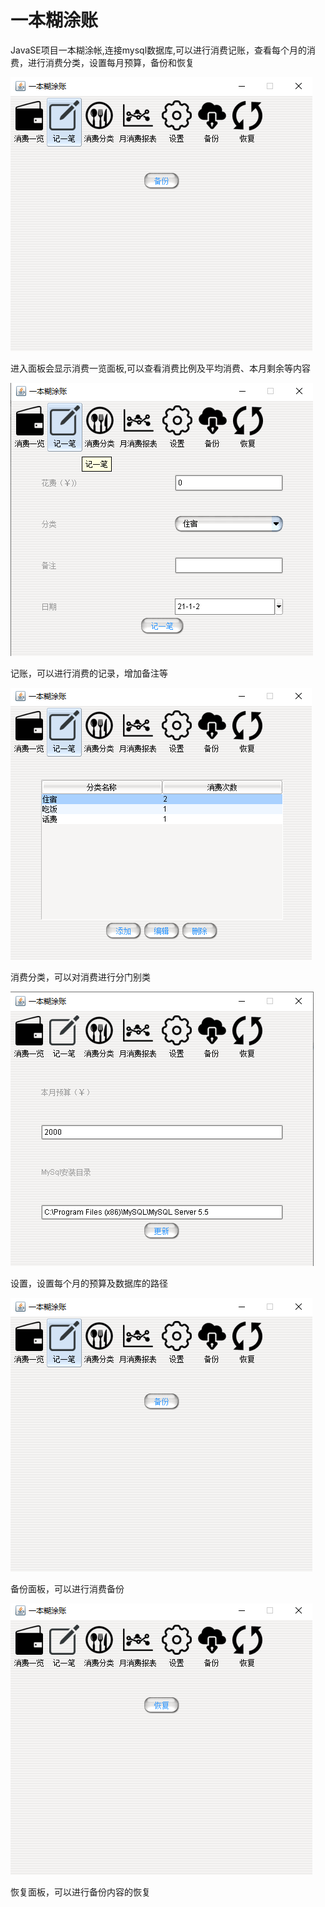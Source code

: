 # 一本糊涂账
JavaSE项目一本糊涂帐,连接mysql数据库,可以进行消费记账，查看每个月的消费，进行消费分类，设置每月预算，备份和恢复



![image](https://github.com/Tongmengjun/Bill/blob/main/%E8%AF%B4%E6%98%8E%E5%9B%BE%E7%89%87/%E5%A4%87%E4%BB%BD.png)


进入面板会显示消费一览面板,可以查看消费比例及平均消费、本月剩余等内容



![image](https://github.com/Tongmengjun/Bill/blob/main/%E8%AF%B4%E6%98%8E%E5%9B%BE%E7%89%87/%E8%AE%B0%E8%B4%A6.png)


记账，可以进行消费的记录，增加备注等

![image](https://github.com/Tongmengjun/Bill/blob/main/%E8%AF%B4%E6%98%8E%E5%9B%BE%E7%89%87/%E6%B6%88%E8%B4%B9%E5%88%86%E7%B1%BB.png)



消费分类，可以对消费进行分门别类



![image](https://github.com/Tongmengjun/Bill/blob/main/%E8%AF%B4%E6%98%8E%E5%9B%BE%E7%89%87/%E8%AE%BE%E7%BD%AE.png)



设置，设置每个月的预算及数据库的路径



![image](https://github.com/Tongmengjun/Bill/blob/main/%E8%AF%B4%E6%98%8E%E5%9B%BE%E7%89%87/%E5%A4%87%E4%BB%BD.png)


备份面板，可以进行消费备份


![image](https://github.com/Tongmengjun/Bill/blob/main/%E8%AF%B4%E6%98%8E%E5%9B%BE%E7%89%87/%E6%81%A2%E5%A4%8D.png)


恢复面板，可以进行备份内容的恢复
